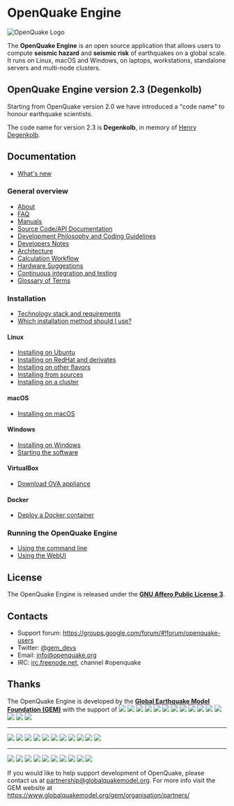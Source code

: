 # OpenQuake Engine

![OpenQuake Logo](https://www.globalquakemodel.org/media/storage/oq-logo.png)

The **OpenQuake Engine** is an open source application that allows users to compute **seismic hazard** and **seismic risk** of earthquakes on a global scale. It runs on Linux, macOS and Windows, on laptops, workstations, standalone servers and multi-node clusters.

<!-- GEM BEGIN: apply the following patch with the proper values for the next release
-Jenkins (Python 2): [![Build Status](https://ci.openquake.org/job/master_oq-engine/badge/icon)](https://ci.openquake.org/job/master_oq-engine/)
+## OpenQuake Engine version 2.3 (Degenkolb)
 
-Travis CI (Python 3): [![Build Status](https://travis-ci.org/gem/oq-engine.svg?branch=master)](https://travis-ci.org/gem/oq-engine)
+Starting from OpenQuake version 2.0 we have introduced a "code name" to honour earthquake scientists.
 
-### Current stable
+The code name for version 2.3 is **Degenkolb**, in memory of [Henry Degenkolb](https://en.wikipedia.org/wiki/Henry_J._Degenkolb).
 
-Current stable version is the **OpenQuake Engine 2.2** 'Cornell'. The documentation is available at https://github.com/gem/oq-engine/tree/engine-2.2#openquake-engine.
+## Documentation
 
-## Documentation (master tree)
+* [What's new](https://github.com/gem/oq-engine/blob/master/doc/whats-new.md)
-->
## OpenQuake Engine version 2.3 (Degenkolb)

Starting from OpenQuake version 2.0 we have introduced a "code name" to honour earthquake scientists.

The code name for version 2.3 is **Degenkolb**, in memory of [Henry Degenkolb](https://en.wikipedia.org/wiki/Henry_J._Degenkolb).

## Documentation

* [What's new](https://github.com/gem/oq-engine/blob/engine-2.3/doc/whats-new.md)

<!-- GEM END -->
### General overview

* [About](https://github.com/gem/oq-engine/blob/engine-2.3/doc/about.md)
* [FAQ](https://github.com/gem/oq-engine/blob/engine-2.3/doc/faq.md)
* [Manuals](http://www.globalquakemodel.org/openquake/support/documentation/engine/#manual-latest-stable)
* [Source Code/API Documentation](http://docs.openquake.org/oq-engine/)
* [Development Philosophy and Coding Guidelines](https://github.com/gem/oq-engine/blob/engine-2.3/doc/development-guidelines.md)
* [Developers Notes](https://github.com/gem/oq-engine/blob/engine-2.3/doc/developers-notes.md)
* [Architecture](https://github.com/gem/oq-engine/blob/engine-2.3/doc/sphinx/architecture.rst)
* [Calculation Workflow](https://github.com/gem/oq-engine/blob/engine-2.3/doc/calculation-workflow.md)
* [Hardware Suggestions](https://github.com/gem/oq-engine/blob/engine-2.3/doc/hardware-suggestions.md)
* [Continuous integration and testing](https://github.com/gem/oq-engine/blob/engine-2.3/doc/testing.md)
* [Glossary of Terms](https://github.com/gem/oq-engine/blob/engine-2.3/doc/glossary.md)

### Installation

* [Technology stack and requirements](https://github.com/gem/oq-engine/blob/engine-2.3/doc/requirements.md)
* [Which installation method should I use?](https://github.com/gem/oq-engine/blob/engine-2.3/doc/installing/overview.md)

#### Linux

* [Installing on Ubuntu](https://github.com/gem/oq-engine/blob/engine-2.3/doc/installing/ubuntu.md)
* [Installing on RedHat and derivates](https://github.com/gem/oq-engine/blob/engine-2.3/doc/installing/rhel.md)
* [Installing on other flavors](https://github.com/gem/oq-engine/blob/engine-2.3/doc/installing/linux-generic.md)
* [Installing from sources](https://github.com/gem/oq-engine/blob/engine-2.3/doc/installing/development.md)
* [Installing on a cluster](https://github.com/gem/oq-engine/blob/engine-2.3/doc/installing/cluster.md)

#### macOS

* [Installing on macOS](https://github.com/gem/oq-engine/blob/engine-2.3/doc/installing/macos.md)

#### Windows

* [Installing on Windows](https://github.com/gem/oq-engine/blob/engine-2.3/doc/installing/windows.md)
* [Starting the software](https://github.com/gem/oq-engine/blob/engine-2.3/doc/running/windows.md)

#### VirtualBox

* [Download OVA appliance](https://www.globalquakemodel.org/ova/stable/)

#### Docker

* [Deploy a Docker container](https://github.com/gem/oq-engine/blob/engine-2.3/doc/installing/docker.md)

### Running the OpenQuake Engine

* [Using the command line](https://github.com/gem/oq-engine/blob/engine-2.3/doc/running/unix.md)
* [Using the WebUI](https://github.com/gem/oq-engine/blob/engine-2.3/doc/running/server.md)


## License

The OpenQuake Engine is released under the **[GNU Affero Public License 3](https://github.com/gem/oq-engine/blob/engine-2.3/LICENSE)**.

## Contacts

* Support forum: https://groups.google.com/forum/#!forum/openquake-users
* Twitter: [@gem_devs](https://twitter.com/gem_devs)
* Email: info@openquake.org
* IRC: [irc.freenode.net](https://webchat.freenode.net/), channel #openquake

## Thanks

The OpenQuake Engine is developed by the **[Global Earthquake Model Foundation (GEM)](http://gem.foundation)** with the support of
![](https://www.globalquakemodel.org/media/sponsor/aus.png)
![](https://www.globalquakemodel.org/media/sponsor/cidigen.png)
![](https://www.globalquakemodel.org/media/sponsor/sg_170x104.jpg)
![](https://www.globalquakemodel.org/media/sponsor/gfz.png)
![](https://www.globalquakemodel.org/media/sponsor/pcn.jpg)
![](https://www.globalquakemodel.org/media/sponsor/nied.png)
![](https://www.globalquakemodel.org/media/sponsor/nset.png)
![](https://www.globalquakemodel.org/media/sponsor/morst.jpg)
![](https://www.globalquakemodel.org/media/sponsor/RCN.jpg)
![](https://www.globalquakemodel.org/media/sponsor/swiss_1.jpg)
![](https://www.globalquakemodel.org/media/sponsor/tem.jpg)
![](https://www.globalquakemodel.org/media/sponsor/TCIP-01.png)
![](https://www.globalquakemodel.org/media/sponsor/nerc.png)
![](https://www.globalquakemodel.org/media/sponsor/usaid_BsOsE8Z_QZnaG6c.jpg)
![](https://www.globalquakemodel.org/media/sponsor/FUNVISIS_GEM_logo.png)

***

![](https://www.globalquakemodel.org/media/sponsor/FMGlobal.jpg)
![](https://www.globalquakemodel.org/media/sponsor/hannoverRe.jpg)
![](https://www.globalquakemodel.org/media/sponsor/Nephila.jpg)
![](https://www.globalquakemodel.org/media/sponsor/munichre_HwOCwR4.jpg)
![](https://www.globalquakemodel.org/media/sponsor/zurich_3eh504q.jpg)
![](https://www.globalquakemodel.org/media/sponsor/Air_JlQh6Ke.jpg)
![](https://www.globalquakemodel.org/media/sponsor/sur_170x104.jpg)
![](https://www.globalquakemodel.org/media/sponsor/EUCENTRE_BRAw8x4.jpg)
![](https://www.globalquakemodel.org/media/sponsor/GiroJ.jpg)
![](https://www.globalquakemodel.org/media/sponsor/arup.jpg)
![](https://www.globalquakemodel.org/media/sponsor/OYO_1.jpg)

***

![](https://www.globalquakemodel.org/media/sponsor/OECD.jpg)
![](https://www.globalquakemodel.org/media/sponsor/worldbank_2.jpg)
![](https://www.globalquakemodel.org/media/sponsor/ISDR.jpg)
![](https://www.globalquakemodel.org/media/sponsor/Unesco.jpg)
![](https://www.globalquakemodel.org/media/sponsor/iaspei.jpg)
![](https://www.globalquakemodel.org/media/sponsor/iaee.jpg)
![](https://www.globalquakemodel.org/media/sponsor/istructe.jpg)
![](https://www.globalquakemodel.org/media/sponsor/cssc.jpg)
![](https://www.globalquakemodel.org/media/sponsor/IRDRICSU.png)
![](https://www.globalquakemodel.org/media/sponsor/EERI_GEM.png)

If you would like to help support development of OpenQuake, please contact us at [partnership@globalquakemodel.org](mailto:partnership@globalquakemodel.org).
For more info visit the GEM website at https://www.globalquakemodel.org/gem/organisation/partners/
